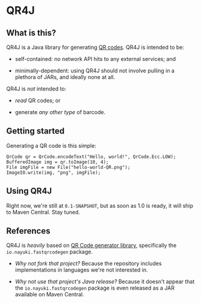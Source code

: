 QR4J
====

What is this?
-------------
QR4J is a Java library for generating
[QR codes](https://en.wikipedia.org/wiki/QR_code). QR4J is intended to
be:

* self-contained: no network API hits to any external services; and

* minimally-dependent: using QR4J should not involve pulling in a
  plethora of JARs, and ideally none at all.

QR4J is _not_ intended to:

* _read_ QR codes; or

* generate _any other type_ of barcode.

Getting started
---------------
Generating a QR code is this simple:

```
QrCode qr = QrCode.encodeText("Hello, world!", QrCode.Ecc.LOW);
BufferedImage img = qr.toImage(10, 4);
File imgFile = new File("hello-world-QR.png");
ImageIO.write(img, "png", imgFile);
```

Using QR4J
----------
Right now, we're still at `0.1-SNAPSHOT`, but as soon as 1.0 is ready,
it will ship to Maven Central. Stay tuned.

References
----------
QR4J is _heavily_ based on
[QR Code generator library](https://github.com/nayuki/QR-Code-generator),
specifically the `io.nayuki.fastqrcodegen` package.

* _Why not fork that project?_ Because the repository includes
  implementations in languages we're not interested in.

* _Why not use that project's Java release?_ Because it doesn't appear
  that the `io.nayuki.fastqrcodegen` package is even released as a JAR
  available on Maven Central.
